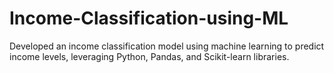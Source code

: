 # Income-Classification-using-ML
Developed an income classification model using machine learning to predict income levels, leveraging Python, Pandas, and Scikit-learn libraries.

